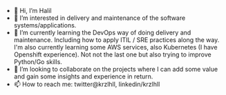 - 👋 Hi, I’m Halil
- 👀 I’m interested in delivery and maintenance of the software systems/applications.
- 🌱 I’m currently learning the DevOps way of doing delivery and maintenance. Including how to apply ITIL / SRE practices along the way. I'm also currently learning some AWS services, also Kubernetes (I have Openshift experience). Not not the last one but also trying to improve Python/Go skills. 
- 💞️ I’m looking to collaborate on the projects where I can add some value and gain some insights and experience in return.
- 📫 How to reach me: twitter@krzlhll, linkedin/krzlhll

<!---
krzlhll/krzlhll is a ✨ special ✨ repository because its `README.md` (this file) appears on your GitHub profile.
You can click the Preview link to take a look at your changes.
--->
